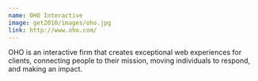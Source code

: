 ```yaml
---
name: OHO Interactive
image: get2010/images/oho.jpg
link: http://www.oho.com/
---
```


OHO is an interactive firm that creates exceptional web experiences for clients, connecting people to their mission, moving individuals to respond, and making an impact.
